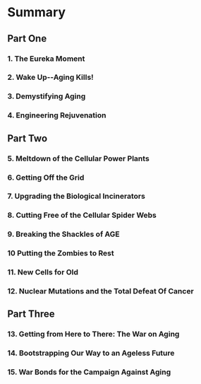 # Summary

## Part One

### 1. The Eureka Moment

### 2. Wake Up--Aging Kills!

### 3. Demystifying Aging

### 4. Engineering Rejuvenation

## Part Two

### 5. Meltdown of the Cellular Power Plants

### 6. Getting Off the Grid

### 7. Upgrading the Biological Incinerators

### 8. Cutting Free of the Cellular Spider Webs

### 9. Breaking the Shackles of AGE

### 10 Putting the Zombies to Rest

### 11. New Cells for Old

### 12. Nuclear Mutations and the Total Defeat Of Cancer

## Part Three

### 13. Getting from Here to There: The War on Aging

### 14. Bootstrapping Our Way to an Ageless Future

### 15. War Bonds for the Campaign Against Aging
